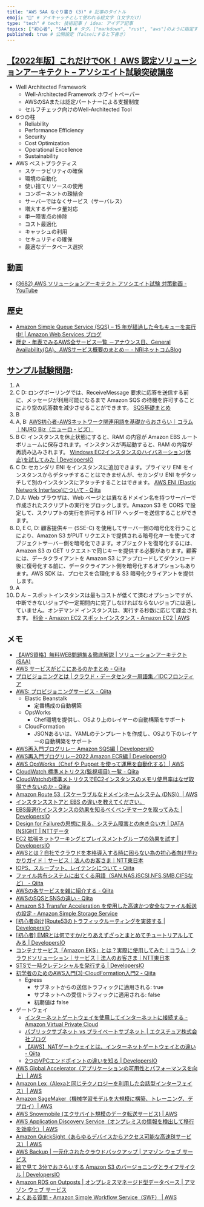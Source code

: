 ```yaml
---
title: "AWS SAA なぐり書き (3)" # 記事のタイトル
emoji: "📝" # アイキャッチとして使われる絵文字（1文字だけ）
type: "tech" # tech: 技術記事 / idea: アイデア記事
topics: ["初心者", "SAA"] # タグ。["markdown", "rust", "aws"]のように指定する
published: true # 公開設定（falseにすると下書き）
---
```


## [【2022年版】これだけでOK！ AWS 認定ソリューションアーキテクト – アソシエイト試験突破講座](https://www.udemy.com/course/aws-associate/)

- Well Architected Framework
    - Well-Architected Framework ホワイトペーパー
    - AWSのSAまたは認定パートナーによる支援制度
    - セルフチェック向けのWell-Architected Tool
- 6つの柱
    - Reliability
    - Performance Efficiency
    - Security
    - Cost Optimization
    - Operational Excellence
    - Sustainability
- AWS ベストプラクティス
    - スケーラビリティの確保
    - 環境の自動化
    - 使い捨てリソースの使用
    - コンポーネントの疎結合
    - サーバーではなくサービス（サーバレス）
    - 増大するデータ量対応
    - 単一障害点の排除
    - コスト最適化
    - キャッシュの利用
    - セキュリティの確保
    - 最適なデータベース選択
    
## 動画

- [(3682) AWS ソリューションアーキテクト アソシエイト試験 対策動画 - YouTube](https://www.youtube.com/watch?v=fsz6G45A4H4&t=375s)

## 歴史
- [Amazon Simple Queue Service (SQS) – 15 年が経過した今もキューを実行中! | Amazon Web Services ブログ](https://aws.amazon.com/jp/blogs/news/amazon-sqs-15-years-and-still-queueing/)
- [歴史・年表でみるAWS全サービス一覧 －アナウンス日、General Availability(GA)、AWSサービス概要のまとめ－ - NRIネットコムBlog](https://tech.nri-net.com/entry/aws_history_and_chronology_all)

## [サンプル試験問題](https://d1.awsstatic.com/ja_JP/training-and-certification/docs-sa-assoc/AWS-Certified-Solutions-Architect-Associate_Sample-Questions_v4.0_FINAL.pdf):

1. A
2. C  D: ロングポーリングでは、ReceiveMessage 要求に応答を送信する前に、メッセージが利用可能になるまで Amazon SQS の待機を許可することにより空の応答数を減少させることができます。
[SQS基礎まとめ](https://zenn.dev/hi_ka_ru/articles/a516af8bfc4457)
3. B
4. A, B: [AWS初心者-AWSネットワーク関連用語を基礎からおさらい｜コラム｜NURO Biz（ニューロ・ビズ）](https://biz.nuro.jp/column/aws-mama-031/)
5. B  C: インスタンスを休止状態にすると、RAM の内容が Amazon EBS ルートボリュームに保存されます。インスタンスが再起動すると、RAM の内容が再読み込みされます。
[Windows EC2インスタンスのハイバネーション(休止)を試してみた | DevelopersIO](https://dev.classmethod.jp/articles/ec2-windows-support-hibernation/)
6. C  D: セカンダリ ENI をインスタンスに追加できます。プライマリ ENI をインスタンスからデタッチすることはできませんが、セカンダリ ENI をデタッチして別のインスタンスにアタッチすることはできます。
[AWS ENI (Elastic Network Interface)について - Qiita](https://qiita.com/TaigoKuriyama/items/a1fcbadd10fa7ba41a04)
7. D  A: Web ブラウザは、Web ページとは異なるドメイン名を持つサーバーで作成されたスクリプトの実行をブロックします。Amazon S3 を CORS で設定して、スクリプトの実行を許可する HTTP ヘッダーを送信することができます。
8. D, E  C, D: 顧客提供キー (SSE-C) を使用してサーバー側の暗号化を行うことにより、Amazon S3 がPUT リクエストで提供される暗号化キーを使ってオブジェクトサーバー側を暗号化できます。オブジェクトを復号化するには、Amazon S3 の GET リクエストで同じキーを提供する必要があります。顧客には、データクライアントを Amazon S3 にアップロードしてダウンロード後に復号化する前に、データクライアント側を暗号化するオプションもあります。AWS SDK は、プロセスを合理化する S3 暗号化クライアントを提供します。
9. A
10. D  A: – スポットインスタンスは最もコストが低くて済むオプションですが、中断できないジョブや一定期間内に完了しなければならないジョブには適していません。オンデマンド インスタンスは、実行する秒数に応じて課金されます。
[料金 - Amazon EC2 スポットインスタンス - Amazon EC2 | AWS](https://aws.amazon.com/jp/ec2/spot/pricing/)

## メモ
- [【AWS資格】無料WEB問題集＆徹底解説 | ソリューションアーキテクト(SAA)](https://aws-exam.net/saa/saa_q_list.php?q_list=1)
- [AWS サービスがどこにあるのかまとめ - Qiita](https://qiita.com/saitotak/items/d2ede050e7a2224da46d)
- [プロビジョニングとは | クラウド・データセンター用語集／IDCフロンティア](https://www.idcf.jp/words/provisioning.html)
- [AWS: プロビジョニングサービス - Qiita](https://qiita.com/kakkie/items/6fb3ff85ae34bd965ffb)
    - Elastic Beanstalk
        - 定番構成の自動構築
    - OpsWorks
        - Chef環境を提供し、OSより上のレイヤーの自動構築をサポート
    - CloudFormation
        - JSONあるいは、YAMLのテンプレートを作成し、OSより下のレイヤーの自動構築をサポート
- [AWS再入門ブログリレー Amazon SQS編 | DevelopersIO](https://dev.classmethod.jp/articles/re-introduction-2020-amazon-sqs/)
- [AWS再入門ブログリレー2022 Amazon ECR編 | DevelopersIO](https://dev.classmethod.jp/articles/re-introduction-2022-ecr/)
- [AWS OpsWorks（Chef や Puppet を使って運用を自動化する）| AWS](https://aws.amazon.com/jp/opsworks/)
- [CloudWatch 標準メトリクス(監視項目) 一覧 - Qiita](https://qiita.com/gohatk@github/items/d1cfcbd1a3c1f7e6b4d3)
- [CloudWatchの標準メトリクスでEC2インスタンスのメモリ使用率はなぜ取得できないのか - Qiita](https://qiita.com/mittsukan/items/5185a119f9a22a0c88ff)
- [Amazon Route 53（スケーラブルなドメインネームシステム (DNS)）| AWS](https://aws.amazon.com/jp/route53/)
- [インスタンスストアと EBS の違いを教えてください。](https://aws.amazon.com/jp/premiumsupport/knowledge-center/instance-store-vs-ebs/)
- [EBS最適化インスタンスの効果を知るべくベンチマークを取ってみた | DevelopersIO](https://dev.classmethod.jp/articles/ebs-optimization-benchmark/)
- [Design for Failureの思想に見る、システム障害との向き合い方 | DATA INSIGHT | NTTデータ](https://www.nttdata.com/jp/ja/data-insight/2012/090601/)
- [EC2 拡張ネットワーキングとプレイスメントグループの効果を試す | DevelopersIO](https://dev.classmethod.jp/articles/ec2-placement-group/)
- [AWSとは？自社でクラウドを本格導入する時に困らない為の初心者向け早わかりガイド｜サービス｜法人のお客さま｜NTT東日本](https://business.ntt-east.co.jp/content/cloudsolution/column-259.html#section-05-01)
- [IOPS、スループット、レイテンシについて - Qiita](https://qiita.com/MAKOTO1995/items/21c9be9b7bc39fb4a702)
- [ファイル共有システムに出てくる用語（SAN,NAS,iSCSI,NFS,SMB,CIFSなど） - Qiita](https://qiita.com/zero_046/items/b596646695178316c6d6)
- [AWSの各サービスを雑に紹介する - Qiita](https://qiita.com/n-i-e/items/63f3f0ccb077bf8dc2f9)
- [AWSのSQSとSNSの違い - Qiita](https://qiita.com/miyuki_samitani/items/8d38c4421149d7469053)
- [Amazon S3 Transfer Acceleration を使用した高速かつ安全なファイル転送の設定 - Amazon Simple Storage Service](https://docs.aws.amazon.com/ja_jp/AmazonS3/latest/userguide/transfer-acceleration.html)
- [[初心者向け]Route53のトラフィックルーティングを実装する | DevelopersIO](https://dev.classmethod.jp/articles/implement-route53-routing-for-begineer/)
- [[初心者] EMRとは何ですか/とりあえずざっとまとめてチュートリアルしてみる | DevelopersIO](https://dev.classmethod.jp/articles/beginner-what-is-emr-overview/)
- [コンテナサービス「Amazon EKS」とは？実際に使用してみた｜コラム｜クラウドソリューション｜サービス｜法人のお客さま｜NTT東日本](https://business.ntt-east.co.jp/content/cloudsolution/column-try-40.html)
- [STSで一時クレデンシャルを発行する | DevelopersIO](https://dev.classmethod.jp/articles/sts-temporality-credential/)
- [初学者のためのAWS入門(3)-CloudFormation入門2 - Qiita](https://qiita.com/mshinoda88/items/65e7e145c7ec943af403#awsec2networkacl)
    - Egress 
        - サブネットからの送信トラフィックに適用される: true
        - サブネットへの受信トラフィックに適用される: false
        - 初期値は false 
- ゲートウェイ
    - [インターネットゲートウェイを使用してインターネットに接続する - Amazon Virtual Private Cloud](https://docs.aws.amazon.com/ja_jp/vpc/latest/userguide/VPC_Internet_Gateway.html)
    - [パブリックサブネット vs プライベートサブネット | エクスチュア株式会社ブログ](https://ex-ture.com/blog/2021/07/14/publicsubnet-vs-plivatesubnet/)
    - [【AWS】NATゲートウェイとは、インターネットゲートウェイとの違い - Qiita](https://qiita.com/mzmz__02/items/2bf48c0645d41bc2fb69)
    - [2つのVPCエンドポイントの違いを知る | DevelopersIO](https://dev.classmethod.jp/articles/vpc-endpoint-gateway-type/)
- [AWS Global Accelerator（アプリケーションの可用性とパフォーマンスを向上）| AWS](https://aws.amazon.com/jp/global-accelerator/?blogs-global-accelerator.sort-by=item.additionalFields.createdDate&blogs-global-accelerator.sort-order=desc&aws-global-accelerator-wn.sort-by=item.additionalFields.postDateTime&aws-global-accelerator-wn.sort-order=desc)
- [Amazon Lex（Alexaと同じテクノロジーを利用した会話型インターフェイス）| AWS](https://aws.amazon.com/jp/lex/)
- [Amazon SageMaker（機械学習モデルを大規模に構築、トレーニング、デプロイ）| AWS](https://aws.amazon.com/jp/sagemaker/)
- [AWS Snowmobile (エクサバイト規模のデータ転送サービス) | AWS](https://aws.amazon.com/jp/snowmobile/)
- [AWS Application Discovery Service（オンプレミスの情報を検出して移行を効率化）| AWS](https://aws.amazon.com/jp/application-discovery/)
- [Amazon QuickSight（あらゆるデバイスからアクセス可能な高速BIサービス）| AWS](https://aws.amazon.com/jp/quicksight/)
- [AWS Backup | 一元化されたクラウドバックアップ | アマゾン ウェブ サービス](https://aws.amazon.com/jp/backup/?whats-new-cards.sort-by=item.additionalFields.postDateTime&whats-new-cards.sort-order=desc)
- [絵で見て 3分でおさらいする Amazon S3 のバージョニングとライフサイクル | DevelopersIO](https://dev.classmethod.jp/articles/3minutes-s3-versioning-lifecycle/)
- [Amazon RDS on Outposts | オンプレミスマネージド型データベース | アマゾン ウェブ サービス](https://aws.amazon.com/jp/rds/outposts/)
- [よくある質問 - Amazon Simple Workflow Service（SWF） | AWS](https://aws.amazon.com/jp/swf/faqs/)
